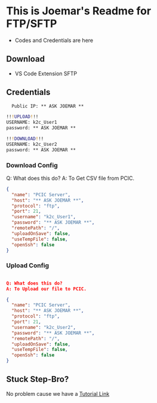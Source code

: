 # This is Joemar's Readme for FTP/SFTP

- Codes and Credentials are here

## Download

- VS Code Extension SFTP

## Credentials

```cmd
  Public IP: ** ASK JOEMAR **
```

```cmd
!!!UPLOAD!!!
USERNAME: k2c_User1
password: ** ASK JOEMAR **
```

```cmd
!!!DOWNLOAD!!!
USERNAME: k2c_User2
password: ** ASK JOEMAR **
```

### Download Config

Q: What does this do?
A: To Get CSV file from PCIC.

```json
{
  "name": "PCIC Server",
  "host": "** ASK JOEMAR **",
  "protocol": "ftp",
  "port": 21,
  "username": "k2c_User1",
  "password": "** ASK JOEMAR **",
  "remotePath": "/",
  "uploadOnSave": false,
  "useTempFile": false,
  "openSsh": false
}
```

### Upload Config

```json

Q: What does this do?
A: To Upload our file to PCIC.

{
  "name": "PCIC Server",
  "host": "** ASK JOEMAR **",
  "protocol": "ftp",
  "port": 21,
  "username": "k2c_User2",
  "password": "** ASK JOEMAR **",
  "remotePath": "/",
  "uploadOnSave": false,
  "useTempFile": false,
  "openSsh": false
}
```

## Stuck Step-Bro?

No problem cause we have a [Tutorial Link](https://www.youtube.com/watch?v=_OmkzZ2alko)
